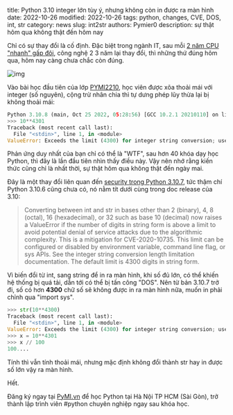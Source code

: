 title: Python 3.10 integer lớn tùy ý, nhưng không còn in được ra màn hình
date: 2022-10-26
modified: 2022-10-26
tags: python, changes, CVE, DOS, int, str
category: news
slug: int2str
authors: Pymier0
description: sự thật hôm qua không thật đến hôm nay 

Chỉ có sự thay đổi là cố định. Đặc biệt trong ngành IT, sau mỗi [2 năm CPU "nhanh" gấp đôi](https://en.wikipedia.org/wiki/Moore%27s_law), công nghệ 2 3 năm lại thay đổi, thì những thứ đúng hôm qua, hôm nay càng chưa chắc còn đúng.

![img](https://images.unsplash.com/photo-1537949721120-e8f21f6698e6?crop=entropy&cs=tinysrgb&fit=max&fm=jpg&ixid=MnwyMzI1MzN8MHwxfHJhbmRvbXx8fHx8fHx8fDE2NjY3OTU0MTA&ixlib=rb-4.0.3&q=80&w=600)

Vào bài học đầu tiên của lớp [PYMI2210]({filename}/pymi2210.md), học viên được xõa thoải mái với integer (số nguyên), cộng trừ nhân chia thì tự dưng phép lũy thừa lại bị không thoải mái:

```py
Python 3.10.8 (main, Oct 25 2022, 05:28:56) [GCC 10.2.1 20210110] on linux
>>> 10**4301
Traceback (most recent call last):
  File "<stdin>", line 1, in <module>
ValueError: Exceeds the limit (4300) for integer string conversion; use sys.set_int_max_str_digits() to increase the limit
```

Phản ứng duy nhất của bạn chỉ có thể là "WTF", sau hơn 40 khóa dạy học Python, thì đây là lần đầu tiên nhìn thấy điều này. Vậy nên nhớ rằng kiến thức cũng chỉ là nhất thời, sự thật hôm qua không thật đến ngày mai.

Đây là một thay đổi liên quan đến [security trong Python 3.10.7](https://docs.python.org/3/whatsnew/3.10.html#notable-security-feature-in-3-10-7), tức thậm chí Python 3.10.6 cũng chưa có, nó nằm tít dưới cùng trong doc release của 3.10: 

> Converting between int and str in bases other than 2 (binary), 4, 8 (octal), 16 (hexadecimal), or 32 such as base 10 (decimal) now raises a ValueError if the number of digits in string form is above a limit to avoid potential denial of service attacks due to the algorithmic complexity. This is a mitigation for CVE-2020-10735. This limit can be configured or disabled by environment variable, command line flag, or sys APIs. See the integer string conversion length limitation documentation. The default limit is 4300 digits in string form.

Vì biến đổi từ int, sang string để in ra màn hình, khi số đủ lớn, có thể khiến hệ thống bị quá tải, dẫn tới có thể bị tấn công "DOS". Nên từ bản 3.10.7 trở đi, số có hơn **4300** chữ số sẽ không được in ra màn hình nữa, muốn in phải chỉnh qua "import sys".

```py
>>> str(10**4300)
Traceback (most recent call last):
  File "<stdin>", line 1, in <module>
ValueError: Exceeds the limit (4300) for integer string conversion; use sys.set_int_max_str_digits() to increase the limit
>>> x = 10**4301
>>> x // 100
100....
```

Tính thì vẫn tính thoải mái, nhưng mặc định không đổi thành str hay in được số lớn vậy ra màn hình.

Hết.

Đăng ký ngay tại [PyMI.vn](https://pymi.vn) để học Python tại Hà Nội TP HCM (Sài Gòn),
trở thành lập trình viên #python chuyên nghiệp ngay sau khóa học.
